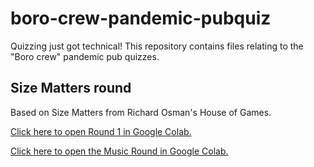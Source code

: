 # boro-crew-pandemic-pubquiz
Quizzing just got technical! This repository contains files relating to the "Boro crew" pandemic pub quizzes.

## Size Matters round

Based on Size Matters from Richard Osman's House of Games.

[Click here to open Round 1 in Google Colab.](https://colab.research.google.com/github/gitJonny/boro-crew-pandemic-pubquiz/blob/master/size_matters_round_01.ipynb)


[Click here to open the Music Round in Google Colab.](https://colab.research.google.com/github/gitJonny/boro-crew-pandemic-pubquiz/blob/master/size_matters_music_round.ipynb)
